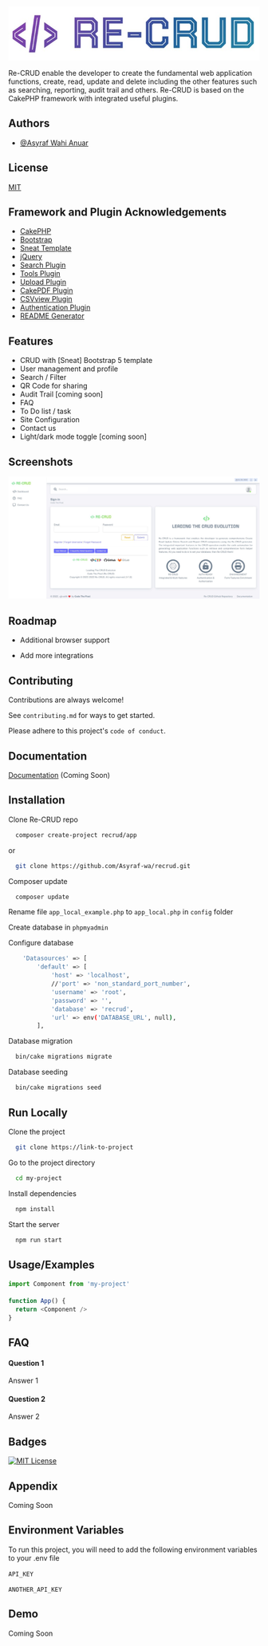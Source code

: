
![Logo](https://github.com/Asyraf-wa/recrud/blob/main/webroot/img/ReCRUD.jpg)


Re-CRUD enable the developer to create the fundamental web application functions, create, read, update and delete including the other features such as searching, reporting, audit trail and others. Re-CRUD is based on the CakePHP framework with integrated useful plugins.
## Authors

- [@Asyraf Wahi Anuar](https://github.com/Asyraf-wa)


## License

[MIT](https://choosealicense.com/licenses/mit/)


## Framework and Plugin Acknowledgements

 - [CakePHP](https://cakephp.org)
 - [Bootstrap](https://getbootstrap.com)
 - [Sneat Template](https://themewagon.com/themes/free-responsive-bootstrap-5-html5-admin-template-sneat/)
 - [jQuery](https://ajax.googleapis.com/ajax/libs/jquery/3.6.0/jquery.min.js)
 - [Search Plugin](https://github.com/FriendsOfCake/search)
 - [Tools Plugin](https://github.com/dereuromark/cakephp-tools)
 - [Upload Plugin](https://github.com/FriendsOfCake/cakephp-upload)
 - [CakePDF Plugin](https://github.com/FriendsOfCake/CakePdf)
 - [CSVview Plugin](https://github.com/FriendsOfCake/cakephp-csvview)
 - [Authentication Plugin](https://github.com/cakephp/authentication)
 - [README Generator](https://readme.so/editor)

## Features

- CRUD with [Sneat] Bootstrap 5 template
- User management and profile
- Search / Filter
- QR Code for sharing
- Audit Trail [coming soon]
- FAQ
- To Do list / task
- Site Configuration
- Contact us
- Light/dark mode toggle [coming soon]


## Screenshots

![App Screenshot](https://github.com/Asyraf-wa/recrud/blob/main/webroot/img/ss/ss_login.jpg)


## Roadmap

- Additional browser support

- Add more integrations


## Contributing

Contributions are always welcome!

See `contributing.md` for ways to get started.

Please adhere to this project's `code of conduct`.


## Documentation

[Documentation](https://codethepixel.com) (Coming Soon)


## Installation

Clone Re-CRUD repo

```bash
  composer create-project recrud/app
```
or
```bash
  git clone https://github.com/Asyraf-wa/recrud.git
```

Composer update

```bash
  composer update
```

Rename file `app_local_example.php` to  `app_local.php` in `config` folder

Create database in `phpmyadmin`

Configure database
```bash
    'Datasources' => [
        'default' => [
            'host' => 'localhost',
            //'port' => 'non_standard_port_number',
            'username' => 'root',
            'password' => '',
            'database' => 'recrud',
            'url' => env('DATABASE_URL', null),
        ],
```

Database migration

```bash
  bin/cake migrations migrate
```

Database seeding

```bash
  bin/cake migrations seed
```
    
## Run Locally

Clone the project

```bash
  git clone https://link-to-project
```

Go to the project directory

```bash
  cd my-project
```

Install dependencies

```bash
  npm install
```

Start the server

```bash
  npm run start
```


## Usage/Examples

```javascript
import Component from 'my-project'

function App() {
  return <Component />
}
```


## FAQ

#### Question 1

Answer 1

#### Question 2

Answer 2


## Badges

[![MIT License](https://img.shields.io/badge/License-MIT-green.svg)](https://choosealicense.com/licenses/mit/)

## Appendix

Coming Soon


## Environment Variables

To run this project, you will need to add the following environment variables to your .env file

`API_KEY`

`ANOTHER_API_KEY`


## Demo

Coming Soon

